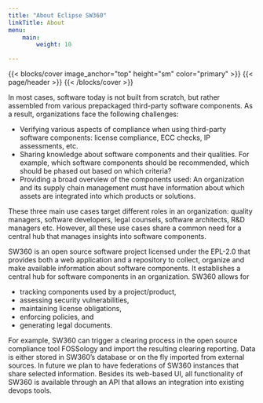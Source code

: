 ```yaml
---
title: "About Eclipse SW360"
linkTitle: About
menu:
    main:
        weight: 10

---
```


{{< blocks/cover image_anchor="top" height="sm" color="primary" >}}
{{< page/header >}}
{{< /blocks/cover >}}

<div class="container l-container--padded">


<div class="row">
<div class="col-12 col-lg-8">

In most cases, software today is not built from scratch, but rather assembled from various prepackaged third-party software components. As a result, organizations face the following challenges:

* Verifying various aspects of compliance when using third-party software components: license compliance, ECC checks, IP assessments, etc.
* Sharing knowledge about software components and their qualities. For example, which software components should be recommended, which should be phased out based on which criteria?
* Providing a broad overview of the components used: An organization and its supply chain management must have information about which assets are integrated into which products or solutions.

These three main use cases target different roles in an organization: quality managers, software developers, legal counsels, software architects, R&D managers etc. However, all these use cases share a common need for a central hub that manages insights into software components.

SW360 is an open source software project licensed under the EPL-2.0 that provides both a web application and a repository to collect, organize and make available information about software components. It establishes a central hub for software components in an organization. SW360 allows for

* tracking components used by a project/product,
* assessing security vulnerabilities,
* maintaining license obligations,
* enforcing policies, and
* generating legal documents.

For example, SW360 can trigger a clearing process in the open source compliance tool FOSSology and import the resulting clearing reporting. Data is either stored in SW360’s database or on the fly imported from external sources. In future we plan to have federations of SW360 instances that share selected information. Besides its web-based UI, all functionality of SW360 is available through an API that allows an integration into existing devops tools.
</div>

</div>
</div>
